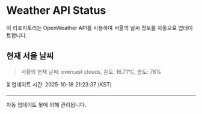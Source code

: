 
# Weather API Status

이 리포지토리는 OpenWeather API를 사용하여 서울의 날씨 정보를 자동으로 업데이트합니다.

## 현재 서울 날씨
> 서울의 현재 날씨: overcast clouds, 온도: 16.71°C, 습도: 76%

⏳ 업데이트 시간: 2025-10-18 21:23:37 (KST)

---
자동 업데이트 봇에 의해 관리됩니다.
